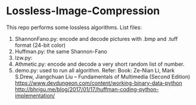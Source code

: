 # Lossless-Image-Compression
This repo performs some lossless algorithms.
List files:
  1. ShannonFano.py: encode and decode pictures with .bmp and .tuff format (24-bit color)  
  2. Huffman.py: the same Shannon-Fano
  3. lzw.py: 
  4. Athmetic.py: encode and decode a very short random list of number. 
  5. demo.py: used to run all algorithm. 
Refer:
Book: Ze-Nian Li, Mark S.Drew, Jiangchuan Liu – Fundamentals of Multimedia (Second Edition)
https://www.devdungeon.com/content/working-binary-data-python
http://bhrigu.me/blog/2017/01/17/huffman-coding-python-implementation/
